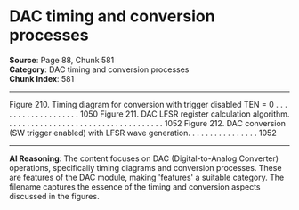 # DAC timing and conversion processes

**Source**: Page 88, Chunk 581  
**Category**: DAC timing and conversion processes  
**Chunk Index**: 581

---

Figure 210. Timing diagram for conversion with trigger disabled TEN = 0 . . . . . . . . . . . . . . . . . . . 1050
Figure 211. DAC LFSR register calculation algorithm. . . . . . . . . . . . . . . . . . . . . . . . . . . . . . . . . . . . 1052
Figure 212. DAC conversion (SW trigger enabled) with LFSR wave generation. . . . . . . . . . . . . . . . 1052

---

**AI Reasoning**: The content focuses on DAC (Digital-to-Analog Converter) operations, specifically timing diagrams and conversion processes. These are features of the DAC module, making 'features' a suitable category. The filename captures the essence of the timing and conversion aspects discussed in the figures.
